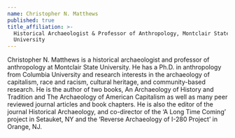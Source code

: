```yaml
---
name: Christopher N. Matthews
published: true
title_affiliation: >-
  Historical Archaeologist & Professor of Anthropology, Montclair State
  University
---
```

Christopher N. Matthews is a historical archaeologist and professor of anthropology at Montclair State University. He has a Ph.D. in anthropology from Columbia University and research interests in the archaeology of capitalism, race and racism, cultural heritage, and community-based research. He is the author of two books, An Archaeology of History and Tradition and The Archaeology of American Capitalism as well as many peer reviewed journal articles and book chapters. He is also the editor of the journal Historical Archaeology, and co-director of the ‘A Long Time Coming’ project in Setauket, NY and the ‘Reverse Archaeology of I-280 Project’ in Orange, NJ.
